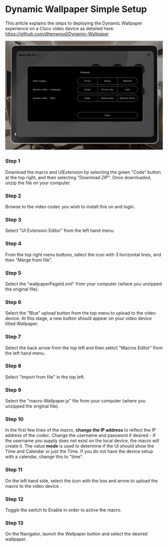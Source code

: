 # Dynamic Wallpaper Simple Setup

This article explains the steps to deploying the Dynamic Wallpaper experience on a Cisco video device as detailed here: https://github.com/dhenwood/Dynamic-Wallpaper

![example](https://github.com/dhenwood/Dynamic-Wallpaper-Simple-Setup/blob/main/Navigator%20Example.png)

### Step 1
Download the macro and UIExtension by selecting the green "Code" button at the top right, and then selecting "Download ZIP". Once downloaded, unzip the file on your computer.

### Step 2
Browse to the video codec you wish to install this on and login.

### Step 3
Select "UI Extension Editor" from the left hand menu.

### Step 4
From the top right menu buttons, select the icon with 3 horizontal lines, and then "Merge from file".

### Step 5
Select the "wallpaperPageId.xml" from your computer (where you unzipped the original file).

### Step 6
Select the "Blue" upload button from the top menu to upload to the video device. At this stage, a new button should appear on your video device titled Wallpaper.

### Step 7
Select the back arrow from the top left and then select "Macros Editor" from the left hand menu.

### Step 8
Select "Import from file" in the top left.

### Step 9
Select the "macro-Wallpaper.js" file from your computer (where you unzipped the original file).

### Step 10
In the first few lines of the macro, **change the IP address** to reflect the IP address of the codec. Change the username and password if desired - if the username you supply does not exist on the local device, the macro will create it. The value **mode** is used to determine if the UI should show the Time and Calendar or just the Time. If you do not have the device setup with a calendar, change this to "time".

### Step 11
On the left hand side, select the icon with the box and arrow to upload the macro to the video device .

### Step 12
Toggle the switch to Enable in order to active the macro.

### Step 13
On the Navigator, launch the Wallpaper button and select the desired wallpaper.
